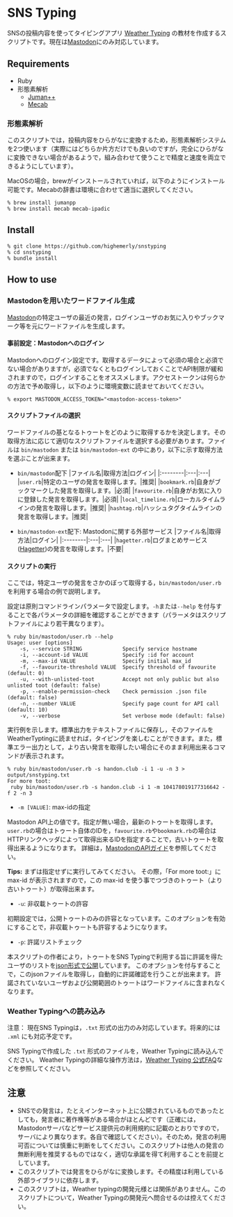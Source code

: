# SNS Typing

SNSの投稿内容を使ってタイピングアプリ [Weather Typing](https://denasu.com/software/weathertyping.html) の教材を作成するスクリプトです。現在は[Mastodon](https://github.com/tootsuite/mastodon)にのみ対応しています。

## Requirements

- Ruby
- 形態素解析
	- [Juman++](http://nlp.ist.i.kyoto-u.ac.jp/index.php?JUMAN++)
	- [Mecab](https://www.mlab.im.dendai.ac.jp/~yamada/ir/MorphologicalAnalyzer/MeCab.html)

### 形態素解析

このスクリプトでは，投稿内容をひらがなに変換するため，形態素解析システムを2つ使います（実際にはどちらか片方だけでも良いのですが，完全にひらがなに変換できない場合があるようで，組み合わせて使うことで精度と速度を両立できるようにしています）。

MacOSの場合，brewがインストールされていれば，以下のようにインストール可能です。Mecabの辞書は環境に合わせて適当に選択してください。

```
% brew install jumanpp
% brew install mecab mecab-ipadic
```

## Install

```
% git clone https://github.com/highemerly/snstyping
% cd snstyping
% bundle install
```

## How to use

### Mastodonを用いたワードファイル生成

[Mastodon](https://github.com/tootsuite/mastodon)の特定ユーザの最近の発言，ログインユーザのお気に入りやブックマーク等を元にワードファイルを生成します。

#### 事前設定：Mastodonへのログイン

Mastodonへのログイン設定です。取得するデータによって必須の場合と必須でない場合がありますが，必須でなくともログインしておくことでAPI制限が緩和されますので，ログインすることをオススメします。アクセストークンは何らかの方法で予め取得し，以下のように環境変数に読ませておいてください。

```
% export MASTODON_ACCESS_TOKEN="<mastodon-access-token>"
```

#### スクリプトファイルの選択

ワードファイルの基となるトゥートをどのように取得するかを決定します。その取得方法に応じて適切なスクリプトファイルを選択する必要があります。ファイルは `bin/mastodon` または `bin/mastodon-ext` の中にあり，以下に示す取得方法を選ぶことが出来ます。

- `bin/mastodon`配下
|ファイル名|取得方法|ログイン|
|:--------|:---|:---|
|`user.rb`|特定のユーザの発言を取得します。|推奨|
|`bookmark.rb`|自身がブックマークした発言を取得します。|必須|
|`favourite.rb`|自身がお気に入りに登録した発言を取得します。|必須|
|`local_timeline.rb`|ローカルタイムラインの発言を取得します。|推奨|
|`hashtag.rb`|ハッシュタグタイムラインの発言を取得します。|推奨|

- `bin/mastodon-ext`配下: Mastodonに関する外部サービス
|ファイル名|取得方法|ログイン|
|:--------|:---|:---|
|`hagetter.rb`|ログまとめサービス([Hagetter](https://hagetter.hansode.club/))の発言を取得します。|不要|

#### スクリプトの実行

ここでは，特定ユーザの発言をさかのぼって取得する，`bin/mastodon/user.rb`を利用する場合の例で説明します。

設定は原則コマンドラインパラメータで設定します。`-h`または`--help` を付与することで各パラメータの詳細を確認することができます（パラーメタはスクリプトファイルにより若干異なります）。

```
% ruby bin/mastodon/user.rb --help
Usage: user [options]
    -s, --service STRING             Specify service hostname
    -i, --account-id VALUE           Specify :id for account
    -m, --max-id VALUE               Specify initial max_id
    -f, --favourite-threshold VALUE  Specify threshold of favourite (default: 0)
    -u, --with-unlisted-toot         Accept not only public but also unlisted toot (default: false)
    -p, --enable-permission-check    Check permission .json file (default: false)
    -n, --number VALUE               Specify page count for API call (default: 10)
    -v, --verbose                    Set verbose mode (default: false)
```

実行例を示します。標準出力をテキストファイルに保存し，そのファイルをWeatherTyptingに読ませれば，タイピングを楽しむことができます。また，標準エラー出力として，より古い発言を取得したい場合にそのまま利用出来るコマンドが表示されます。

```
% ruby bin/mastodon/user.rb -s handon.club -i 1 -u -n 3 > output/snstyping.txt
For more toot:
 ruby bin/mastodon/user.rb -s handon.club -i 1 -m 104178019177316642 -f 2 -n 3
```
- `-m [VALUE]`: max-idの指定

Mastodon API上の値です。指定が無い場合，最新のトゥートを取得します。
`user.rb`の場合はトゥート自体のIDを，`favourite.rb`や`bookmark.rb`の場合はHTTPリンクヘッダによって取得出来るIDを指定することで，古いトゥートを取得出来るようになります。
詳細は，[MastodonのAPIガイド](https://docs.joinmastodon.org/api/)を参照してください。

**Tips:** まずは指定せずに実行してみてください。
その際，「For more toot:」に max-id が表示されますので，この max-id を使う事でつづきのトゥート（より古いトゥート）が取得出来ます。

- `-u`: 非収載トゥートの許容

初期設定では，公開トゥートのみの許容となっています。このオプションを有効にすることで，非収載トゥートも許容するようになります。

- `-p`: 許諾リストチェック

本スクリプトの作者により，トゥートをSNS Typingで利用する旨に許諾を得たユーザのリストを[json形式で公開](https://highemerly.net/snstyping/permission.json)しています。
このオプションを付与することで，このjsonファイルを取得し，自動的に許諾確認を行うことが出来ます。
許諾されていないユーザおよび公開範囲のトゥートはワードファイルに含まれなくなります。

### Weather Typingへの読み込み
注意： 現在SNS Typingは，`.txt` 形式の出力のみ対応しています。将来的には `.xml` にも対応予定です。

SNS Typingで作成した `.txt` 形式のファイルを，Weather Typingに読み込んでください。
Weather Typingの詳細な操作方法は，[Weather Typing 公式FAQ](https://denasu.com/software/wtfaq.html)などを参照してください。

## 注意

- SNSでの発言は，たとえインターネット上に公開されているものであったとしても，発言者に著作権等がある場合がほとんどです（正確には，Mastodonサーバなどサービス提供元の利用規約に記載のとおりですので，サーバにより異なります。各自で確認してください）。そのため，発言の利用可否については慎重に判断をしてください。このスクリプトは他人の発言の無断利用を推奨するものではなく，適切な承諾を得て利用することを前提としています。
- このスクリプトでは発言をひらがなに変換します。その精度は利用している外部ライブラリに依存します。
- このスクリプトは，Weather typingの開発元様とは関係がありません。このスクリプトについて，Weather Typingの開発元へ問合せるのは控えてください。
